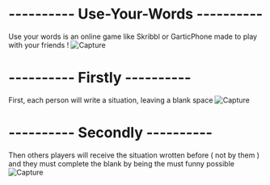 # ---------- Use-Your-Words ----------

Use your words is an online game like Skribbl or GarticPhone made to play with your friends ! 
![Capture](https://user-images.githubusercontent.com/68500496/147692224-6163c53b-a2da-413d-94b0-2ff8c53f7b7b.PNG)


# ---------- Firstly ---------- 

First, each person will write a situation, leaving a blank space 
![Capture](https://user-images.githubusercontent.com/68500496/147692394-9a027d73-cf16-46f8-a896-fd2f0442746a.PNG)

# ---------- Secondly ---------- 

Then others players will receive the situation wrotten before ( not by them ) and they must complete the blank by being the must funny possible
![Capture](https://user-images.githubusercontent.com/68500496/147692467-fd86ad44-ba0b-4f06-b1fe-1f3c0b3eff8a.PNG)


